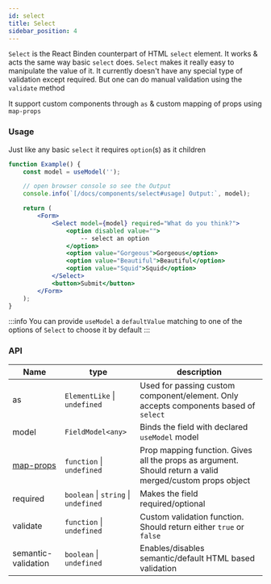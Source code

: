 ```yaml
---
id: select
title: Select
sidebar_position: 4
---
```


`Select` is the React Binden counterpart of HTML `select` element. It works & acts the same way basic `select` does. `Select` makes it really easy to manipulate the value of it. It currently doesn't have any special type of validation except required. But one can do manual validation using the `validate` method

It support custom components through `as` & custom mapping of props using `map-props`

### Usage

Just like any basic `select` it requires `option`(s) as it children

```jsx live
function Example() {
    const model = useModel('');

    // open browser console so see the Output
    console.info(`[/docs/components/select#usage] Output:`, model);

    return (
        <Form>
            <Select model={model} required="What do you think?">
                <option disabled value="">
                    -- select an option
                </option>
                <option value="Gorgeous">Gorgeous</option>
                <option value="Beautiful">Beautiful</option>
                <option value="Squid">Squid</option>
            </Select>
            <button>Submit</button>
        </Form>
    );
}
```

:::info
You can provide `useModel` a `defaultValue` matching to one of the options of `Select` to choose it by default
:::

### API

| Name                                                          | type                                 | description                                                                                              |
| ------------------------------------------------------------- | ------------------------------------ | -------------------------------------------------------------------------------------------------------- |
| as                                                            | `ElementLike` \| `undefined`         | Used for passing custom component/element. Only accepts components based of `select`                     |
| model                                                         | `FieldModel<any>`                    | Binds the field with declared `useModel` model                                                           |
| [map-props](/docs/tutorials/3rd-party-ui-libraries#map-props) | `function` \| `undefined`            | Prop mapping function. Gives all the props as argument. Should return a valid merged/custom props object |
| required                                                      | `boolean` \| `string` \| `undefined` | Makes the field required/optional                                                                        |
| validate                                                      | `function` \| `undefined`            | Custom validation function. Should return either `true` or `false`                                       |
| semantic-validation                                           | `boolean` \| `undefined`             | Enables/disables semantic/default HTML based validation                                                  |
